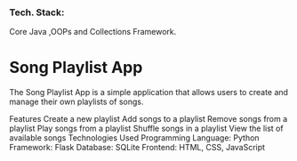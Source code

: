 


### Tech. Stack:
Core Java ,OOPs and Collections Framework.


# Song Playlist App
<p>The Song Playlist App is a simple application that allows users to create and manage their own playlists of songs.</>

Features
Create a new playlist
Add songs to a playlist
Remove songs from a playlist
Play songs from a playlist
Shuffle songs in a playlist
View the list of available songs
Technologies Used
Programming Language: Python
Framework: Flask
Database: SQLite
Frontend: HTML, CSS, JavaScript
